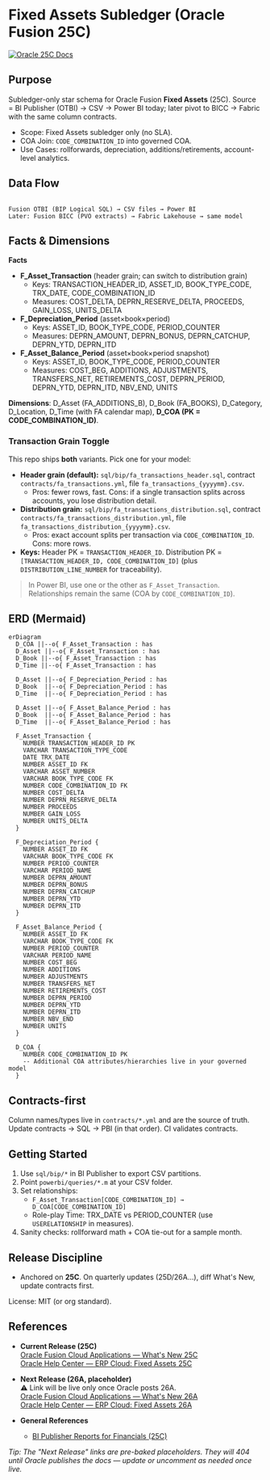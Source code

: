 # Fixed Assets Subledger (Oracle Fusion 25C)

[![Oracle 25C Docs](https://img.shields.io/badge/Oracle-25C_Docs-red)](https://www.oracle.com/webfolder/technetwork/tutorials/tutorial/cloud/r13/wn/ERP/releases/25C/25C-erp-wn.htm)

## Purpose
Subledger-only star schema for Oracle Fusion **Fixed Assets** (25C). Source = BI Publisher (OTBI) → CSV → Power BI today; later pivot to BICC → Fabric with the same column contracts.

- Scope: Fixed Assets subledger only (no SLA).
- COA Join: `CODE_COMBINATION_ID` into governed COA.
- Use Cases: rollforwards, depreciation, additions/retirements, account-level analytics.

## Data Flow
```

Fusion OTBI (BIP Logical SQL) → CSV files → Power BI
Later: Fusion BICC (PVO extracts) → Fabric Lakehouse → same model

```

## Facts & Dimensions
**Facts**
- **F_Asset_Transaction** (header grain; can switch to distribution grain)
  - Keys: TRANSACTION_HEADER_ID, ASSET_ID, BOOK_TYPE_CODE, TRX_DATE, CODE_COMBINATION_ID
  - Measures: COST_DELTA, DEPRN_RESERVE_DELTA, PROCEEDS, GAIN_LOSS, UNITS_DELTA
- **F_Depreciation_Period** (asset×book×period)
  - Keys: ASSET_ID, BOOK_TYPE_CODE, PERIOD_COUNTER
  - Measures: DEPRN_AMOUNT, DEPRN_BONUS, DEPRN_CATCHUP, DEPRN_YTD, DEPRN_ITD
- **F_Asset_Balance_Period** (asset×book×period snapshot)
  - Keys: ASSET_ID, BOOK_TYPE_CODE, PERIOD_COUNTER
  - Measures: COST_BEG, ADDITIONS, ADJUSTMENTS, TRANSFERS_NET, RETIREMENTS_COST, DEPRN_PERIOD, DEPRN_YTD, DEPRN_ITD, NBV_END, UNITS

**Dimensions**: D_Asset (FA_ADDITIONS_B), D_Book (FA_BOOKS), D_Category, D_Location, D_Time (with FA calendar map), **D_COA (PK = CODE_COMBINATION_ID)**.

### Transaction Grain Toggle
This repo ships **both** variants. Pick one for your model:

- **Header grain (default):** `sql/bip/fa_transactions_header.sql`, contract `contracts/fa_transactions.yml`, file `fa_transactions_{yyyymm}.csv`.
  - Pros: fewer rows, fast. Cons: if a single transaction splits across accounts, you lose distribution detail.
- **Distribution grain:** `sql/bip/fa_transactions_distribution.sql`, contract `contracts/fa_transactions_distribution.yml`, file `fa_transactions_distribution_{yyyymm}.csv`.
  - Pros: exact account splits per transaction via `CODE_COMBINATION_ID`. Cons: more rows.
- **Keys:** Header PK = `TRANSACTION_HEADER_ID`. Distribution PK = `[TRANSACTION_HEADER_ID, CODE_COMBINATION_ID]` (plus `DISTRIBUTION_LINE_NUMBER` for traceability).

> In Power BI, use one or the other as `F_Asset_Transaction`. Relationships remain the same (COA by `CODE_COMBINATION_ID`).

## ERD (Mermaid)
```mermaid
erDiagram
  D_COA ||--o{ F_Asset_Transaction : has
  D_Asset ||--o{ F_Asset_Transaction : has
  D_Book ||--o{ F_Asset_Transaction : has
  D_Time ||--o{ F_Asset_Transaction : has

  D_Asset ||--o{ F_Depreciation_Period : has
  D_Book  ||--o{ F_Depreciation_Period : has
  D_Time  ||--o{ F_Depreciation_Period : has

  D_Asset ||--o{ F_Asset_Balance_Period : has
  D_Book  ||--o{ F_Asset_Balance_Period : has
  D_Time  ||--o{ F_Asset_Balance_Period : has

  F_Asset_Transaction {
    NUMBER TRANSACTION_HEADER_ID PK
    VARCHAR TRANSACTION_TYPE_CODE
    DATE TRX_DATE
    NUMBER ASSET_ID FK
    VARCHAR ASSET_NUMBER
    VARCHAR BOOK_TYPE_CODE FK
    NUMBER CODE_COMBINATION_ID FK
    NUMBER COST_DELTA
    NUMBER DEPRN_RESERVE_DELTA
    NUMBER PROCEEDS
    NUMBER GAIN_LOSS
    NUMBER UNITS_DELTA
  }

  F_Depreciation_Period {
    NUMBER ASSET_ID FK
    VARCHAR BOOK_TYPE_CODE FK
    NUMBER PERIOD_COUNTER
    VARCHAR PERIOD_NAME
    NUMBER DEPRN_AMOUNT
    NUMBER DEPRN_BONUS
    NUMBER DEPRN_CATCHUP
    NUMBER DEPRN_YTD
    NUMBER DEPRN_ITD
  }

  F_Asset_Balance_Period {
    NUMBER ASSET_ID FK
    VARCHAR BOOK_TYPE_CODE FK
    NUMBER PERIOD_COUNTER
    VARCHAR PERIOD_NAME
    NUMBER COST_BEG
    NUMBER ADDITIONS
    NUMBER ADJUSTMENTS
    NUMBER TRANSFERS_NET
    NUMBER RETIREMENTS_COST
    NUMBER DEPRN_PERIOD
    NUMBER DEPRN_YTD
    NUMBER DEPRN_ITD
    NUMBER NBV_END
    NUMBER UNITS
  }

  D_COA {
    NUMBER CODE_COMBINATION_ID PK
    -- Additional COA attributes/hierarchies live in your governed model
  }
```

## Contracts-first
Column names/types live in `contracts/*.yml` and are the source of truth. Update contracts → SQL → PBI (in that order). CI validates contracts.

## Getting Started
1) Use `sql/bip/*` in BI Publisher to export CSV partitions.
2) Point `powerbi/queries/*.m` at your CSV folder.
3) Set relationships:  
   - `F_Asset_Transaction[CODE_COMBINATION_ID] → D_COA[CODE_COMBINATION_ID]`  
   - Role-play Time: TRX_DATE vs PERIOD_COUNTER (use `USERELATIONSHIP` in measures).
4) Sanity checks: rollforward math + COA tie-out for a sample month.

## Release Discipline
- Anchored on **25C**. On quarterly updates (25D/26A…), diff What's New, update contracts first.

License: MIT (or org standard).

## References

- **Current Release (25C)**  
  [Oracle Fusion Cloud Applications — What's New 25C](https://www.oracle.com/webfolder/technetwork/tutorials/tutorial/cloud/r13/wn/ERP/releases/25C/25C-erp-wn.htm)  
  [Oracle Help Center — ERP Cloud: Fixed Assets 25C](https://docs.oracle.com/en/cloud/saas/financials/25c/fausi/index.html)

- **Next Release (26A, placeholder)**  
  ⚠️ Link will be live only once Oracle posts 26A.  
  [Oracle Fusion Cloud Applications — What's New 26A](https://www.oracle.com/webfolder/technetwork/tutorials/tutorial/cloud/r13/wn/ERP/releases/26A/26A-erp-wn.htm)  
  [Oracle Help Center — ERP Cloud: Fixed Assets 26A](https://docs.oracle.com/en/cloud/saas/financials/26a/fausi/index.html)

- **General References**  
  - [BI Publisher Reports for Financials (25C)](https://docs.oracle.com/en/cloud/saas/financials/25c/faugl/bip-reports.html)

*Tip: The "Next Release" links are pre-baked placeholders. They will 404 until Oracle publishes the docs — update or uncomment as needed once live.*